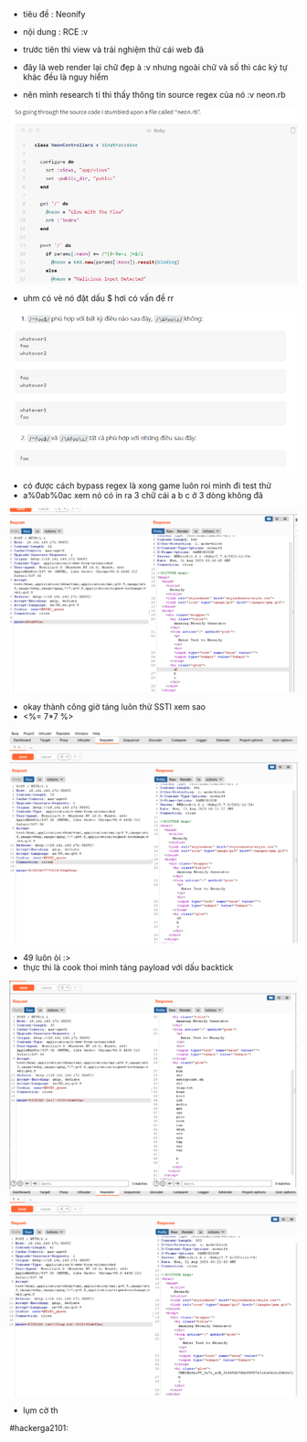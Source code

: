 - tiêu đề : Neonify
- nội dung : RCE :v 

- trước tiên thì view và trải nghiệm thử cái web đã 
- đây là web render lại chữ đẹp à :v nhưng ngoài chữ và số thì các ký tự khác đều là nguy hiểm 
- nên mình research tí thì thấy thông tin source regex của nó :v neon.rb 

![Alt text](<../image/40.2.png>)

- uhm có vẻ nó đặt dấu $ hơi có vấn đề rr 

![Alt text](<../image/40.1.png>)

- có được cách bypass regex là xong game luôn roi mình đi test thử 
- a%0ab%0ac xem nó có in ra 3 chữ cái a b c ở 3 dòng không đã

![Alt text](<../image/40.3.png>)

- okay thành công giờ táng luôn thử SSTI xem sao 
- <%= 7*7 %>

![Alt text](<../image/40.4.png>)

- 49 luôn òi :> 
- thực thi là cook thoi mình táng payload với dấu backtick 

![Alt text](<../image/40.5.png>)
![Alt text](<../image/40.6.png>)

- lụm cờ th 

#hackerga2101: 